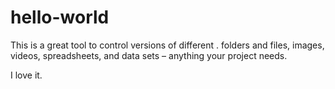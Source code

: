 # hello-world

This is a great tool to control versions of different .
folders and files, images, videos, spreadsheets, and data sets – anything your project needs.

I love it. 
